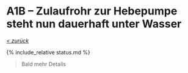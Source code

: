# A1B &ndash; Zulaufrohr zur Hebepumpe steht nun dauerhaft unter Wasser

_[&lt; zurück](../../index.md)_

{% include_relative status.md %}

> Bald mehr Details
